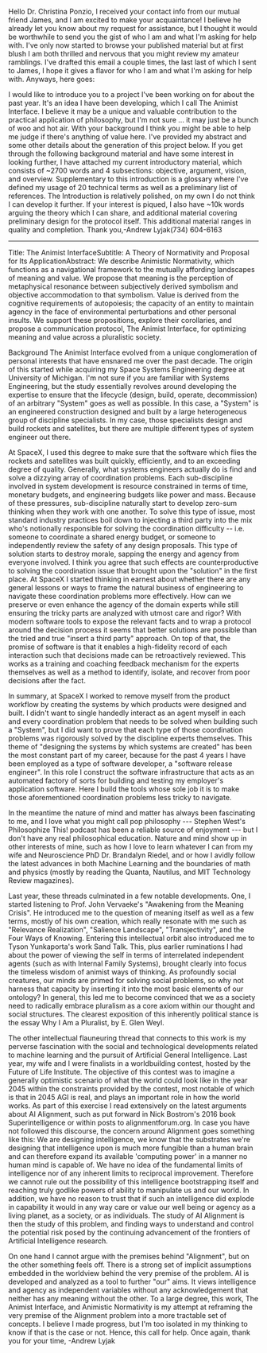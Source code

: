 Hello Dr. Christina Ponzio,
I received your contact info from our mutual friend James, and I am excited to make your acquaintance! I believe he already let you know about my request for assistance, but I thought it would be worthwhile to send you the gist of who I am and what I'm asking for help with. I've only now started to browse your published material but at first blush I am both thrilled and nervous that you might review my amateur ramblings.
I've drafted this email a couple times, the last last of which I sent to James, I hope it gives a flavor for who I am and what I'm asking for help with. Anyways, here goes:

I would like to introduce you to a project I've been working on for about the past year. It's an idea I have been developing, which I call The Animist Interface. I believe it may be a unique and valuable contribution to the practical application of philosophy, but I'm not sure ... it may just be a bunch of woo and hot air. With your background I think you might be able to help me judge if there's anything of value here. I've provided my abstract and some other details about the generation of this project below.
If you get through the following background material and have some interest in looking further, I have attached my current introductory material, which consists of ~2700 words and 4 subsections: objective, argument, vision, and overview. Supplementary to this introduction is a glossary where I've defined my usage of 20 technical terms as well as a preliminary list of references. The Introduction is relatively polished, on my own I do not think I can develop it further. If your interest is piqued, I also have ~10k words arguing the theory which I can share, and additional material covering preliminary design for the protocol itself. This additional material ranges in quality and completion.
Thank you,-Andrew Lyjak(734) 604-6163


----
Title: The Animist InterfaceSubtitle: A Theory of Normativity and Proposal for Its ApplicationAbstract: We describe Animistic Normativity, which functions as a navigational framework to the mutually affording landscapes of meaning and value. We propose that meaning is the perception of metaphysical resonance between subjectively derived symbolism and objective accommodation to that symbolism. Value is derived from the cognitive requirements of autopoiesis; the capacity of an entity to maintain agency in the face of environmental perturbations and other personal insults. We support these propositions, explore their corollaries, and propose a communication protocol, The Animist Interface, for optimizing meaning and value across a pluralistic society.

Background
The Animist Interface evolved from a unique conglomeration of personal interests that have ensnared me over the past decade. The origin of this started while acquiring my Space Systems Engineering degree at University of Michigan. I'm not sure if you are familiar with Systems Engineering, but the study essentially revolves around developing the expertise to ensure that the lifecycle (design, build, operate, decommission) of an arbitrary "System" goes as well as possible. In this case, a "System" is an engineered construction designed and built by a large heterogeneous group of discipline specialists. In my case, those specialists design and build rockets and satellites, but there are multiple different types of system engineer out there. 

At SpaceX, I used this degree to make sure that the software which flies the rockets and satellites was built quickly, efficiently, and to an exceeding degree of quality. Generally, what systems engineers actually do is find and solve a dizzying array of coordination problems. Each sub-discipline involved in system development is resource constrained in terms of time, monetary budgets, and engineering budgets like power and mass. Because of these pressures, sub-discipline naturally start to develop zero-sum thinking when they work with one another.
To solve this type of issue, most standard industry practices boil down to injecting a third party into the mix who's notionally responsible for solving the coordination difficulty -- i.e. someone to coordinate a shared energy budget, or someone to independently review the safety of any design proposals. This type of solution starts to destroy morale, sapping the energy and agency from everyone involved. I think you agree that such effects are counterproductive to solving the coordination issue that brought upon the "solution" in the first place.
At SpaceX I started thinking in earnest about whether there are any general lessons or ways to frame the natural business of engineering to navigate these coordination problems more effectively. How can we preserve or even enhance the agency of the domain experts while still ensuring the tricky parts are analyzed with utmost care and rigor? With modern software tools to expose the relevant facts and to wrap a protocol around the decision process it seems that better solutions are possible than the tried and true "insert a third party" approach. On top of that, the promise of software is that it enables a high-fidelity record of each interaction such that decisions made can be retroactively reviewed. This works as a training and coaching feedback mechanism for the experts themselves as well as a method to identify, isolate, and recover from poor decisions after the fact.

In summary, at SpaceX I worked to remove myself from the product workflow by creating the systems by which products were designed and built. I didn't want to single handedly interact as an agent myself in each and every coordination problem that needs to be solved when building such a "System", but I did want to prove that each type of those coordination problems was rigorously solved by the discipline experts themselves.
This theme of "designing the systems by which systems are created" has been the most constant part of my career, because for the past 4 years I have been employed as a type of software developer, a "software release engineer". In this role I construct the software infrastructure that acts as an automated factory of sorts for building and testing my employer's application software. Here I build the tools whose sole job it is to make those aforementioned coordination problems less tricky to navigate.

In the meantime the nature of mind and matter has always been fascinating to me, and I love what you might call pop philosophy --- Stephen West's Philosophize This! podcast has been a reliable source of enjoyment --- but I don't have any real philosophical education. Nature and mind show up in other interests of mine, such as how I love to learn whatever I can from my wife and Neuroscience PhD Dr. Brandalyn Riedel, and or how I avidly follow the latest advances in both Machine Learning and the boundaries of math and physics (mostly by reading the Quanta, Nautilus, and MIT Technology Review magazines).

Last year, these threads culminated in a few notable developments. One, I started listening to Prof. John Vervaeke's "Awakening from the Meaning Crisis". He introduced me to the question of meaning itself as well as a few terms, mostly of his own creation, which really resonate with me such as "Relevance Realization", "Salience Landscape", "Transjectivity", and the Four Ways of Knowing. Entering this intellectual orbit also introduced me to Tyson Yunkaporta's work Sand Talk. This, plus earlier ruminations I had about the power of viewing the self in terms of interrelated independent agents (such as with Internal Family Systems), brought clearly into focus the timeless wisdom of animist ways of thinking. As profoundly social creatures, our minds are primed for solving social problems, so why not harness that capacity by inserting it into the most basic elements of our ontology? In general, this led me to become convinced that we as a society need to radically embrace pluralism as a core axiom within our thought and social structures. The clearest exposition of this inherently political stance is the essay Why I Am a Pluralist, by E. Glen Weyl.

The other intellectual flauneuring thread that connects to this work is my perverse fascination with the social and technological developments related to machine learning and the pursuit of Artificial General Intelligence. Last year, my wife and I were finalists in a worldbuilding contest, hosted by the Future of Life Institute. The objective of this contest was to imagine a generally optimistic scenario of what the world could look like in the year 2045 within the constraints provided by the contest, most notable of which is that in 2045 AGI is real, and plays an important role in how the world works. As part of this exercise I read extensively on the latest arguments about AI Alignment, such as put forward in Nick Bostrom's 2016 book Superintelligence or within posts to alignmentforum.org.
In case you have not followed this discourse, the concern around Alignment goes something like this: We are designing intelligence, we know that the substrates we're designing that intelligence upon is much more fungible than a human brain and can therefore expand its available 'computing power' in a manner no human mind is capable of. We have no idea of the fundamental limits of intelligence nor of any inherent limits to reciprocal improvement. Therefore we cannot rule out the possibility of this intelligence bootstrapping itself and reaching truly godlike powers of ability to manipulate us and our world. In addition, we have no reason to trust that if such an intelligence did explode in capability it would in any way care or value our well being or agency as a living planet, as a society, or as individuals. The study of AI Alignment is then the study of this problem, and finding ways to understand and control the potential risk posed by the continuing advancement of the frontiers of Artificial Intelligence research.

On one hand I cannot argue with the premises behind "Alignment", but on the other something feels off. There is a strong set of implicit assumptions embedded in the worldview behind the very premise of the problem. AI is developed and analyzed as a tool to further "our" aims. It views intelligence and agency as independent variables without any acknowledgement that neither has any meaning without the other. To a large degree, this work, The Animist Interface, and Animistic Normativity is my attempt at reframing the very premise of the Alignment problem into a more tractable set of concepts. I believe I made progress, but I'm too isolated in my thinking to know if that is the case or not. Hence, this call for help.
Once again, thank you for your time,
-Andrew Lyjak

